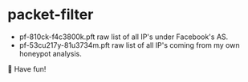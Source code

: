 # packet-filter

* pf-810ck-f4c3800k.pft raw list of all IP's under Facebook's AS.
* pf-53cu217y-81u3734m.pft raw list of all IP's coming from my own honeypot analysis.

🐡 Have fun!
